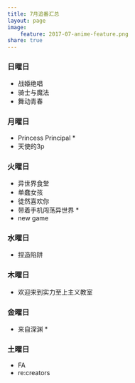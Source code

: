 ```yaml
---
title: 7月追番汇总
layout: page
image: 
	feature: 2017-07-anime-feature.png
share: true
---
```

### 日曜日
- 战姬绝唱 
- 骑士与魔法 
- 舞动青春
### 月曜日
- Princess Principal *
- 天使的3p
### 火曜日
- 异世界食堂 
- 单蠢女孩
- 徒然喜欢你
- 带着手机闯荡异世界 *
- new game
### 水曜日
- 捏造陷阱
### 木曜日
- 欢迎来到实力至上主义教室
### 金曜日
- 来自深渊 *
### 土曜日
- FA
- re:creators

